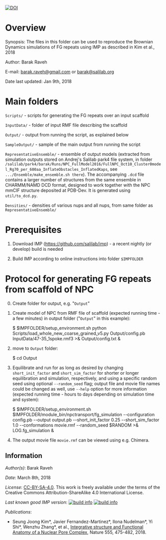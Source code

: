 [![DOI](https://zenodo.org/badge/DOI/10.5281/zenodo.1194533.svg)](https://doi.org/10.5281/zenodo.1194533)

Overview
========
Synopsis: The files in this folder can be used to reproduce the Brownian Dynamics simulations of FG repeats using IMP
          as described in Kim et al., 2018

Author: Barak Raveh

E-mail: barak.raveh@gmail.com or barak@salilab.org

Date last updated: Jan 9th, 2018

Main folders
============
`Scripts/` - scripts for generating the FG repeats over an input scaffold

`InputData/` - folder of input RMF file describing the scaffold

`Output/` - output from running the script, as explained below

`SampleOutput/` - sample of the main output from running the script

`RepresentativeEnsemble/` - ensemble of output models (extracted from simulation outputs stored on Andrej's Salilab park4 file system, in folder `/salilab/park4/barak/Runs/NPC_FullModel2016/FullNPC_Oct10_Cluster0model_Rg70_per_600aa_InflateObstacles_InflatedKaps`, see `.../Ensemble/make_ensemble.sh there`). The accompanying `.dcd` file contains a larger number of structures from the same ensemble in CHARMM/NAMD DCD format, designed to work together with the NPC mmCIF structure deposited at PDB-Dev. It is generated using `util/to_dcd.py`.

`Densities/` - densities of various nups and all nups, from same folder as `RepresentativeEnsemble/`

Prerequisites
=============
1) Download IMP (https://github.com/salilab/imp) - a recent nightly (or develop)
build is needed

2) Build IMP according to online instructions into folder `$IMPFOLDER`

Protocol for generating FG repeats from scaffold of NPC
=======================================================
0) Create folder for output, e.g. "`Output`"

1) Create model of NPC from RMF file of scaffold (expected running time - a few minutes) in output folder ("`Output`" in this example):

    $ $IMPFOLDER/setup_environment.sh python Scripts/load_whole_new_coarse_grained_v5.py Output/config.pb InputData/47-35_1spoke.rmf3  >& Output/config.txt &


2) move to `Output` folder:

    $ cd Output


3) Equilibrate and run for as long as desired by changing `short_init_factor` and `short_sim_factor` for shorter or longer equilibration and simulation, respectively, and using a specific random seed using optional `--random_seed` flag; output file and movie file names could be changed as well, use `--help` option for more information (expected running time - hours to days depending on simulation time and system):

    $ $IMPFOLDER/setup_environment.sh $IMPFOLDER/module_bin/npctransport/fg_simulation --configuration config.pb  --output output.pb --short_init_factor 0.25 --short_sim_factor 1.0 --conformations movie.rmf --random_seed $RANDOM >& LOG.fg_simulation &


4) The output movie file `movie.rmf` can be viewed using e.g. Chimera.

## Information

_Author(s)_: Barak Raveh

_Date_: March 8th, 2018

_License_: [CC-BY-SA-4.0](https://creativecommons.org/licenses/by-sa/4.0/legalcode).
This work is freely available under the terms of the Creative Commons
Attribution-ShareAlike 4.0 International License.

_Last known good IMP version_: [![build info](https://integrativemodeling.org/systems/?sysstat=29&branch=master)](https://integrativemodeling.org/systems/) [![build info](https://integrativemodeling.org/systems/?sysstat=29&branch=develop)](https://integrativemodeling.org/systems/)

_Publications_:
- Seung Joong Kim\*, Javier Fernandez-Martinez\*, Ilona Nudelman\*, Yi Shi\*, Wenzhu Zhang\*, et al., [Integrative structure and Functional Anatomy of a Nuclear Pore Complex](https://www.nature.com/articles/nature26003), Nature 555, 475-482, 2018.
